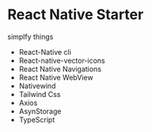 # React Native Starter

simplfy things 

- React-Native cli
- React-native-vector-icons
- React Native Navigations
- React Native WebView
- Nativewind
- Tailwind Css
- Axios
- AsynStorage
- TypeScript